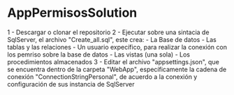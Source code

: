 # AppPermisosSolution
1 - Descargar o clonar el repositorio
2 - Ejecutar sobre una sintacia de SqlServer, el archivo "Create_all.sql", este crea:
    - La Base de datos
    - Las tablas y las relaciones
    - Un usuario expecífico, para realizar la conexión con los pemriso sobre la base de datos
    - Las vistas (una sola)
    - Los procedimientos almacenados
3 - Editar el archivo "appsettings.json", que se encuentra dentro de la carpeta "WebApp", específicamente la cadena de conexión "ConnectionStringPersonal", de acuerdo a  la conexión y configuración de sus instancia de SqlServer
